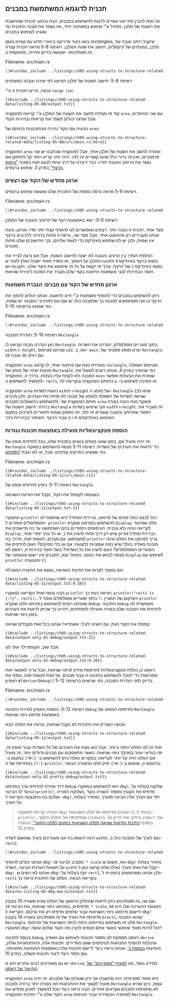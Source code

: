 ## תכנית לדוגמא המשתמשת במבנים

על מנת להבין מתי אנו עשויים לרצות להשתמש במבנים, הבה נכתוב תכנית שמחשבת את השטח של מלבן. נתחיל ע"י שימוש במשתנה יחיד, ואז נשפר את מבנה התכנית עד שנגיע לשימוש במבנים.

בואו ניצור פרוייקט בינארי חדש עם קארגו בשם *rectangles*, שיקבל רוחב וגובה של מלבן, במונחים של פיקסלים, ויחשב את שטח המלבן. רשימה 5-8 מראה תכנית קצרה שעושה בדיוק את זה, וממוקמת ב- *src/main.rs*.

<span class="filename">Filename: src/main.rs</span>

```rust
{{#rustdoc_include ../listings/ch05-using-structs-to-structure-related-data/listing-05-08/src/main.rs:all}}
```


<span class="caption">רשימה 5-8: חישוב השטח של מלבן המיוצג לפי אורכו וגובהו כמשתנים</span>

עכשיו, הריצו תכנית זו ע"י `cargo run`:

```console
{{#include ../listings/ch05-using-structs-to-structure-related-data/listing-05-08/output.txt}}
```

קוד זה מצליח לחשב את השטח של המלבן ע"י קריאה לפונקציה `area` עם שני המימדים, אבל אנחנו יכולים לשפר את קריאות ובהירות הקוד.

הבעיה עם הקוד נהירה מהתבוננות בחותם של `area`:

```rust,ignore
{{#rustdoc_include ../listings/ch05-using-structs-to-structure-related-data/listing-05-08/src/main.rs:here}}
```

הפונקציה `area` אמורה לחשב את השטח של מלבן אחד, אבל לפונקציה שכתבנו יש שני פרמטרים, ואין זה ברור כלל שהם קשורים זה לזה. יהיה יותר קריא ויותר קל לתחזוק אם נאגד את הרוחב והגובה יחדיו. כבר דיברנו על דרך אחת לבצע זאת בסעיף ["טיפוס הרצף"][the-tuple-type]<!-- ignore --> בפרק 3: שימוש ברצפים.

### ארגון מחדש של הקוד עם רצפים

רשימה 5-9 מראה גרסה נוספת של התכנית שלנו שעושה שימוש ברצפים.

<span class="filename">Filename: src/main.rs</span>

```rust
{{#rustdoc_include ../listings/ch05-using-structs-to-structure-related-data/listing-05-09/src/main.rs}}
```


<span class="caption">רשימה 5-9: ייצוג באמצעות רצף של הרוחב והגובה של המלבן</span>

מצד אחד, תכנית זו טובה יותר. רצפים מאפשרים לנו להוסיף קצת יותר סדר וארגון, וכעת אנחנו מעבירים רק ארגומנט אחד. אבל מצד שני, גרסה זו פחות ברורה: לרכיבים ברצף אין שמות, ולכן יש להישתמש באינדקס כדי לגשת אליהם, וכך החישובים שלנו פחות מובנים.

החלפת הסדר בין הרוחב והגובה לא ישנה לחישוב השטח, אבל אם נרצה לצייר את המלבן על המסך, אז הסדר מאוד ישנה! נאלץ לזכור ש-`width` נמצא ברצף באינדקס `0` וש-`height` נמצא באינדקס `1` של הרצף. צורך זה יקשה על כל מי שיפגוש את הקוד שלנו. חוסר הבהירות לגבי משמעות הדאטה בקוד שלנו מגביר את הסכנה ליצירת שגיאות.

### ארגון מחדש של הקוד עם מבנים: הגברת משמעות

ניתן להשתמש במבנים כדי להוסיף משמעות ע"י תיוג הדאטה. אנחנו יכולים להפוך את הרצף בו אנו משתמשים למבנה כך שלמבנה כולו יש שם וגם למרכיבי המבנה יש שמות, כפי שמוצג ברשימה 5-10.

<span class="filename">Filename: src/main.rs</span>

```rust
{{#rustdoc_include ../listings/ch05-using-structs-to-structure-related-data/listing-05-10/src/main.rs}}
```

<span class="caption">רשימה 5-10: הגדרת המבנה `Rectangle`</span>

כאן הגדרנו מבנה וקראנו לו `Rectangle`. בתוך סוגריים מסולסלים, הגדרנו את השדות `width` ו- `height`, שניהם מטיפוס `u32`. ואז, ב- `main`, יצרנו מופע ספציפי של `Rectangle` עם רוחב `30` וגובה `50`.

הפונקציה `area` מוגדרת כעת עם פרמטר אחד, לו קראנו `rectangle`, מטיפוס השאלה מנועת-שינוי של מופע של `Rectangle`. כפי שהוזכר בפרק 4, אנחנו רוצים לשאול את המבנה ולא לקחת עליו בעלות. בדרך זו, הפונקציה `main` שומרת את הבעלות ואפשר להמשיך להשתמש ב- `rect1`, וזו הסיבה לשימוש ב- `&` בחותם הפונקציה ובקריאה לה.

הפונקציה `area` ניגשת לשדות `width` ו-`height` של מופע ה- `Rectangle` (שימו לב שגישה לשדות של השאלה למופע של מבנה לא מזיזה את הערכים, ולכן מרבים להשתמש בהשאלות למבנים). חותם הפונקציה של `area` משקף כעת כוונה בצורה ברורה: חישוב השטח של `Rectangle` תוך שימוש בשדות `width` ו-`height`. זה מעביר את המסר שהרוחב והגובה קשורים זה לזה, וזה מספק שמות תיאוריים לערכים במקום השימוש באינדקסים `0` ו-`1` עבור הרצף. השיפור בבהירות ניכר.

### הוספת פונקציונאליות מועילה באמצעות תכונות נגזרות

זה יהיה מועיל אם, בזמן שאנו מנפים באגים בתכנית שלנו, נוכל להדפיס מופע של `Rectangle` כדי לראות את הערכים של השדות. רשימה 5-11 מנסה להשתמש במאקרו [println!][println]<!-- ignore --> כפי שעשינו בפרקים קודמים. אבל, זה לא יעבוד.

<span class="filename">Filename: src/main.rs</span>

```rust,ignore,does_not_compile
{{#rustdoc_include ../listings/ch05-using-structs-to-structure-related-data/listing-05-11/src/main.rs}}
```


<span class="caption">רשימה 5-11: ניסיון להדפיס מופע של `Rectangle`</span>

כשננסה לקמפל את הקוד, נקבל את הודעת השגיאה:

```text
{{#include ../listings/ch05-using-structs-to-structure-related-data/listing-05-11/output.txt:3}}
```

המאקרו `println!` יכול לבצע כמה סוגים של פרמוט, וברירת המחדל היא שהסוגריים המסלוסלים אומרים ל- `println!` להשתמש בפורמט שנקרא `Display`: פלט שמיועד לקריאה נוחה ולא טכנית. הטיפוסים היסודיים בהם השתמשנו עד כה מיישמים את `Display` כברירת מחדל מכיוון שיש רק דרך אחת להציג את `1`, או כל ערך יסודי אחר, למשתמש. עם מבנים, לאומת זאת, הדרך בה `println!` צריך לפרמט את הפלט אינה מובנת מאליה בגלל שיש כמה אופציות לתצוגה: אם או בלי פסיקים? האם להדפיס את הסוגריים המסולסלים? האם להציג את כל השדות? בשל חוסר בהירות זו, ראסט לא מנסה לנחש את רצוננו. כפועל יוצא, למבנים אין יישום אוטומטי של `Display` לשימוש עם `println!` והנוטציה `{}`.

אם נמשיך לקרוא את הודעת השגיאה, נמצא את ההערה המועילה:

```text
{{#include ../listings/ch05-using-structs-to-structure-related-data/listing-05-11/output.txt:9:10}}
```

הבה ננסה זאת! הקריאה למאקרו `println!` תראה כעת כך: `println!("rect1 is
{:?}", rect1);`. המיקום של המציין `:?` בתוך סוגריים מסולסלים אומר ל-`println!` שאנחנו רוצים להשתמש בפורמט פלט שנקרא `Debug`. התכונה `Debug` מאפשרת לנו להדפיס את המבנה שלנו בצורה מועילה למפתחים, דהיינו כך שניתן לראות את הערכים בזמן ניפוי שגיאות.

קמפלו את הקוד כעת, עם השינוי לעיל. אשמדאי! אנחנו בכל זאת מקבלים שגיאה:

```text
{{#include ../listings/ch05-using-structs-to-structure-related-data/output-only-01-debug/output.txt:3}}
```

אבל שוב, הקומפיילר עוזר לנו:

```text
{{#include ../listings/ch05-using-structs-to-structure-related-data/output-only-01-debug/output.txt:9:10}}
```

ראסט *כן* כוללת פונקציונאליות להדפסת מידע לניפוי שגיאות, אבל צריך לאפשר זאת מפורשות כדי לנוכל להשתמש בתכונה זו עבור מבנים. על מנת לעשות זאת, נוסיף את האפיון `#[derive(Debug)]` בדיוק לפני הגדרת המבנה, כפי שרואים ברשימה 5-12.

<span class="filename">Filename: src/main.rs</span>

```rust
{{#rustdoc_include ../listings/ch05-using-structs-to-structure-related-data/listing-05-12/src/main.rs}}
```


<span class="caption">רשימה 5-12: הוספת האפיון לגזירת התכונה `Debug` והדפסת המופע של `Rectangle` באמצעות פורמט ניפוי שגיאות</span>

עכשיו כשנריץ את התכנית לא נקבל שגיאות, ונראה את הפלט הבא:

```console
{{#include ../listings/ch05-using-structs-to-structure-related-data/listing-05-12/output.txt}}
```

יפה! זה לא הפלט היפה ביותר, אבל הוא מציג את הערכים של כל השדות עבור מופע זה, וזה בוודאי יעזור במהלך ניפוי שגיאות. כאשר מתעסקים עם מבנים גדולים יותר, זה מועיל אם הפלט יהיה קל יותר לקריאה; במקרים כאלה ניתן להשתמש ב- `{:#?}` במקום ב- `{:?}` במחרוזת של ה-`println!`. בדוגמא זו, שימוש ב-`{:#?}` יפיק פלט מהצורה הבאה:

```console
{{#include ../listings/ch05-using-structs-to-structure-related-data/output-only-02-pretty-debug/output.txt}}
```

דרך אחרת להדפיס ערך בפורמט `Debug` הוא להשתמש במאקרו `dbg!`<!-- ignore -->, שלוקח בעלות על הביטוי (בניגוד ל-`println!`, שלוקח הפנייה), מדפיס את הקובץ ומספר השורה בקוד שלכם בה התבצעה הקריאה ל- `dbg!`, יחד עם הערך אליו הביטוי מוערך, ומחזיר בעלות על הערך.

> הערה: קריאה למאקרו `dbg!` מדפיסה אל פלט השגיאות (`stderr`), בניגוד ל-`println!`, שמדפיסה אל הפלט התקני (`stdout`). נרחיב את הדיון על  `stderr` ועל  `stdout` בסעיף [כתיבת הודעות שגיאה לפלט השגיאות במקום לפלט התקני"][err] בפרק 12<!-- ignore -->.

הינה דוגמא בה אנו מעוניינים בערך שמושם לשדה `width`, וגם לערך של המבנה כולו ב-`rect1`:

```rust
{{#rustdoc_include ../listings/ch05-using-structs-to-structure-related-data/no-listing-05-dbg-macro/src/main.rs}}
```

אנחנו יכולים להוסיף `dbg!` מסביב לביטוי `30 * scale` ואז, משום ש-`dbg!` מחזיר בעלות על תוצאת הערכת הביטוי, השדה `width` יקבל את אותו הערך כאילו שלא קראנו כאן ל-`dbg!`. אנחנו לא רוצים ש-`dbg!` יקח בעלות על `rect1`, ולכן אנחנו משתמשים בהפנייה ל- `rect1` בקריאה הבאה. הפלט של התכנית נראה כך:

```console
{{#include ../listings/ch05-using-structs-to-structure-related-data/no-listing-05-dbg-macro/output.txt}}
```

ניתן לראות שהחלק הראשון של הפלט מגיע משורה 10 בקובץ *src/main.rs*, שם אנו מדפיסים, בפורמט ניפוי שגיאות, את הביטוי `30 * scale`, ותוצאת ההערכה שלו היא `60` (יישום פירמוט ניפוי השגיאות עבור שלמים מדפיס רק את ערכם). הקריאה ל-`dbg!` בשורה 14 בקובץ *src/main.rs* מדפיסה את הערך של `&rect1`, שהוא המבנה `Rectangle`. פלט זה משתמש בפירמוט היפה לניפוי השגיאות של הטיפוס `Rectangle`. המאקרו `dbg!` יכול להיות מאוד שימושי כאשר אתם מנסים להבין מה הקוד שלכם עושה!

בנוסף לתכונה `Debug`, ראסט מספקת לנו מספר תכונות לשימוש עם האפיון `derive` שיכולות להוסיף התנהגות לטיפוסים שאנו מגדירים. תכונות אלה, וההתנהגויות שלהן, מופיעות [בנספח ג'][app-c]<!--
ignore -->. אנחנו נראה כיצד ליישם תכונות אלה באמצעות התנהגות מתאימה, וגם נלמד כיצד ליצור תכונות משלנו, בפרק 10.

 יש גם מאפיינים רבים אחרים חוץ מ-`derive`; למידע נוסף, פנו [לסעיף "מאפיינים" של התיעוד של ראסט][attributes].

הפונקציה `area` היא מאוד ספציפית: היא מחשבת אך ורק שטחים של מלבנים. זה יהיה מועיל לקשור את ההתנהגות הזו בצורה יותר ברורה למבנה `Rectangle` עצמו, כיוון שהיא לא מתאימה למבנים אקראים אחרים. הבה נראה כיצד נוכל להמשיך לארגן מחדש את הקוד שלנו ע"י הפיכת הפונקציה `area` למתודה המוגדרת עבור הטיפוס `Rectangle`.

[the-tuple-type]: ch03-02-data-types.html#the-tuple-type
[app-c]: appendix-03-derivable-traits.md
[println]: ../std/macro.println.html
[err]: ch12-06-writing-to-stderr-instead-of-stdout.html
[attributes]: ../reference/attributes.html
